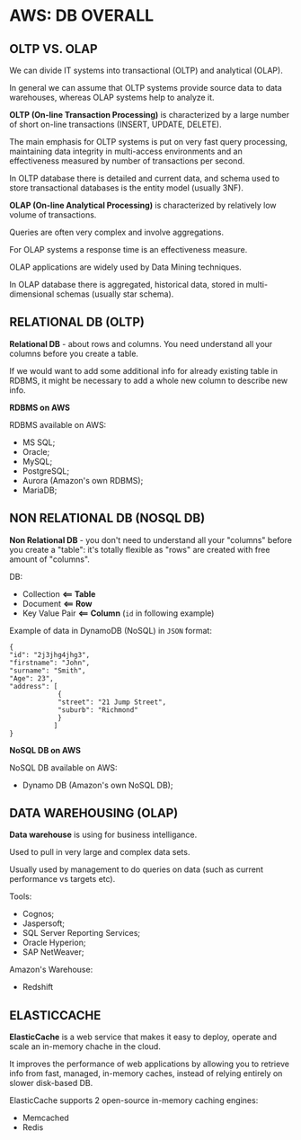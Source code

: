 # AWS: DB OVERALL



## OLTP VS. OLAP


We can divide IT systems into transactional (OLTP) and analytical (OLAP). 

In general we can assume that OLTP systems provide source data to data warehouses, whereas OLAP systems help to analyze it. 


**OLTP (On-line Transaction Processing)** is characterized by a large number of short on-line transactions (INSERT, UPDATE, DELETE). 

The main emphasis for OLTP systems is put on very fast query processing, maintaining data integrity in multi-access environments and an effectiveness measured by number of transactions per second. 

In OLTP database there is detailed and current data, and schema used to store transactional databases is the entity model (usually 3NF). 


**OLAP (On-line Analytical Processing)** is characterized by relatively low volume of transactions. 

Queries are often very complex and involve aggregations. 

For OLAP systems a response time is an effectiveness measure. 

OLAP applications are widely used by Data Mining techniques. 

In OLAP database there is aggregated, historical data, stored in multi-dimensional schemas (usually star schema). 




## RELATIONAL DB (OLTP)

**Relational DB** - about rows and columns. You need understand all your columns before you create a table.

If we would want to add some additional info for already existing table in RDBMS, it might be necessary to add a whole new column to describe new info.


**RDBMS on AWS**

RDBMS available on AWS:
  - MS SQL;
  - Oracle;
  - MySQL;
  - PostgreSQL;
  - Aurora (Amazon's own RDBMS);
  - MariaDB;
  
  
  
 

## NON RELATIONAL DB (NOSQL DB)

**Non Relational DB** - you don't need to understand all your "columns" before you create a "table": it's totally flexible as "rows" are created with free amount of "columns".

DB:
  - Collection    **<== Table**
  - Document      **<== Row**
  - Key Value Pair  **<== Column** (`id` in following example)

Example of data in DynamoDB (NoSQL) in `JSON` format:
```
{
"id": "2j3jhg4jhg3",
"firstname": "John",
"surname": "Smith",
"Age": 23",
"address": [
            {
            "street": "21 Jump Street",
            "suburb": "Richmond"
            }
           ]
}
```


**NoSQL DB on AWS**

NoSQL DB available on AWS:
  - Dynamo DB (Amazon's own NoSQL DB);




## DATA WAREHOUSING (OLAP)

**Data warehouse** is using for business intelligance.

Used to pull in very large and complex data sets. 

Usually used by management to do queries on data (such as current performance vs targets etc).

Tools:
  - Cognos;
  - Jaspersoft;
  - SQL Server Reporting Services;
  - Oracle Hyperion;
  - SAP NetWeaver;

Amazon's Warehouse:
  - Redshift




## ELASTICCACHE

**ElasticCache** is a web service that makes it easy to deploy, operate and scale an in-memory chache in the cloud.

It improves the performance of web applications by allowing you to retrieve info from fast, managed, in-memory caches, instead of relying entirely on slower disk-based DB.

ElasticCache supports 2 open-source in-memory caching engines:
  - Memcached
  - Redis



































